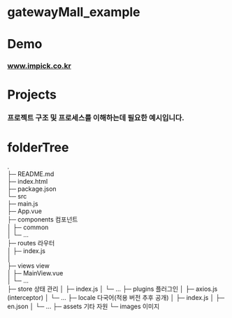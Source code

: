 # gatewayMall_example

# Demo
### www.impick.co.kr  

# Projects
### 프로젝트 구조 및 프로세스를 이해하는데 필요한 예시입니다.

# folderTree
.  
├─ README.md  
├─ index.html  
├─ package.json  
└─ src  
   ├─ main.js  
   ├─ App.vue  
   ├─ components        컴포넌트  
   │  ├─ common  
   │  └─ ...  
   ├─ routes            라우터  
   │  ├─ index.js  
   │   
   ├─ views             view  
   │  ├─ MainView.vue  
   │  └─ ...  
   ├─ store             상태 관리
   │  ├─ index.js
   │  └─ ...
   ├─ plugins           플러그인
   │  ├─ axios.js       (interceptor)
   │  └─ ...
   ├─ locale            다국어(적용 버전 추후 공개)
   │  ├─ index.js
   │  ├─ en.json
   │  └─ ...
   ├─ assets 기타 자원
      └─ images            이미지
